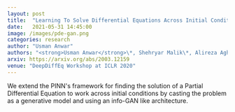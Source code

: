 ```yaml
---
layout: post
title:  "Learning To Solve Differential Equations Across Initial Conditions"
date:   2021-05-31 14:45:00
image: /images/pde-gan.png
categories: research
author: "Usman Anwar"
authors: "<strong>Usman Anwar</strong>\*, Shehryar Malik\*, Alireza Aghasi, Ali Ahmed"
arxiv: https://arxiv.org/abs/2003.12159
venue: "DeepDiffEq Workshop at ICLR 2020"
---
```


We extend the PINN's framework for finding the solution of a Partial Differential Equation to work across initial conditions by casting the problem as a generative model and using an info-GAN like architecture.
